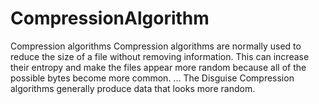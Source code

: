 # CompressionAlgorithm
Compression algorithms Compression algorithms are normally used to reduce the size of a file without removing information. This can increase their entropy and make the files appear more random because all of the possible bytes become more common. ... The Disguise Compression algorithms generally produce data that looks more random.
